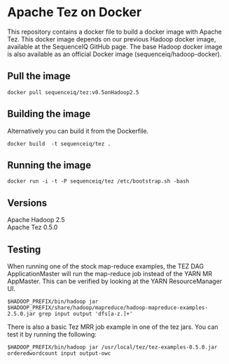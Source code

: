 Apache Tez on Docker
==========

This repository contains a docker file to build a docker image with Apache Tez. This docker image depends on our previous Hadoop docker image, available at the SequenceIQ GitHub page.
The base Hadoop docker image is also available as an official Docker image (sequenceiq/hadoop-docker).

## Pull the image

```
docker pull sequenceiq/tez:v0.5onHadoop2.5
```

## Building the image

Alternatively you can build it from the Dockerfile.
```
docker build  -t sequenceiq/tez .
```

## Running the image
```
docker run -i -t -P sequenceiq/tez /etc/bootstrap.sh -bash
```

## Versions
Apache Hadoop 2.5  
Apache Tez 0.5.0  

## Testing
When running one of the stock map-reduce examples, the TEZ DAG ApplicationMaster will run the map-reduce job instead of the YARN MR AppMaster.
This can be verified by looking at the YARN ResourceManager UI.
```
$HADOOP_PREFIX/bin/hadoop jar $HADOOP_PREFIX/share/hadoop/mapreduce/hadoop-mapreduce-examples-2.5.0.jar grep input output 'dfs[a-z.]+'
```

There is also a basic Tez MRR job example in one of the tez jars. You can test it by running the following:
```
$HADOOP_PREFIX/bin/hadoop jar /usr/local/tez/tez-examples-0.5.0.jar orderedwordcount input output-owc 
```
